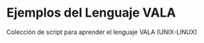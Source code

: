 Ejemplos del Lenguaje VALA
==========================

Colección de script para aprender el lenguaje VALA (UNIX-LINUX)